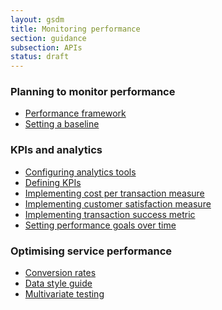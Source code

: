 ```yaml
---
layout: gsdm
title: Monitoring performance
section: guidance
subsection: APIs
status: draft
---
```


<div class="topic">
  <h3>Planning to monitor performance</h3>
  <ul>
      <li><a href="/guides-and-toolkits/planning-to-monitor-performance/performanceframework.html">Performance framework</a></li>
      <li><a href="/guides-and-toolkits/planning-to-monitor-performance/settingabaseline.html">Setting a baseline</a></li>    
  </ul>
</div>

<div class="topic">
  <h3>KPIs and analytics</h3>
  <ul>
      <li><a href="/guides-and-toolkits/kpis/configuringanalyticstools.html">Configuring analytics tools</a></li>
    <li><a href="/guides-and-toolkits/kpis/definingkpis.html">Defining KPIs</a></li>
    <li><a href="/guides-and-toolkits/kpis/implementingcostpertransactionmeasure.html">Implementing cost per transaction measure</a></li>   
    <li><a href="/guides-and-toolkits/kpis/implementingcustomersatisfactionmeasure.html">Implementing customer satisfaction measure</a></li>        
    <li><a href="/guides-and-toolkits/kpis/implementingtransactionsuccessmetric.html">Implementing transaction success metric</a></li>            
    <li><a href="/guides-and-toolkits/kpis/settingperformancegoalsovertime.html">Setting performance goals over time</a></li>               
  </ul>
</div>

<div class="topic">
  <h3>Optimising service performance</h3>
  <ul>
      <li><a href="/guides-and-toolkits/optimising-service-performance/conversionrates.html">Conversion rates</a></li>
      <li><a href="/guides-and-toolkits/optimising-service-performance/datastyleguide.html">Data style guide</a></li>   
      <li><a href="/guides-and-toolkits/optimising-service-performance/multivariatetesting.html">Multivariate testing</a></li>        
  </ul>
</div>